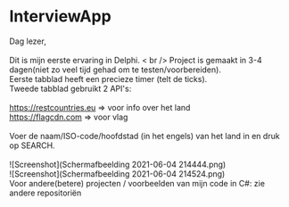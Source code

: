 # InterviewApp

Dag lezer, <br />
<br />
Dit is mijn eerste ervaring in Delphi. < br />
Project is gemaakt in 3-4 dagen(niet zo veel tijd gehad om te testen/voorbereiden). <br />
Eerste tabblad heeft een precieze timer (telt de ticks). <br />
Tweede tabblad gebruikt 2 API's: <br />
<br />
https://restcountries.eu => voor info over het land <br />
https://flagcdn.com => voor vlag <br />
<br />
Voer de naam/ISO-code/hoofdstad (in het engels) van het land in en druk op SEARCH. <br />
<br />
![Screenshot](Schermafbeelding 2021-06-04 214444.png)
<br />
![Screenshot](Schermafbeelding 2021-06-04 214524.png)
<br />
Voor andere(betere) projecten / voorbeelden van mijn code in C#: zie andere repositoriën
